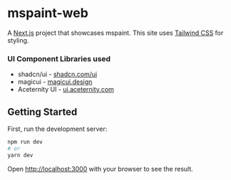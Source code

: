 # mspaint-web

A [Next.js](https://nextjs.org/) project that showcases mspaint.
This site uses [Tailwind CSS](https://tailwindcss.com/) for styling.

### UI Component Libraries used
- shadcn/ui - [shadcn.com/ui](https://shadcn.com/ui)
- magicui - [magicui.design](https://magicui.design)
- Aceternity UI - [ui.aceternity.com](https://ui.aceternity.com)

## Getting Started

First, run the development server:

```bash
npm run dev
# or
yarn dev
```

Open [http://localhost:3000](http://localhost:3000) with your browser to see the result.